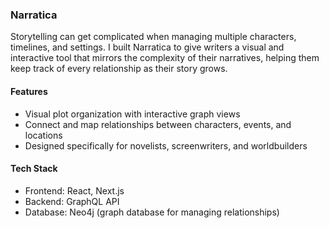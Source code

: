 ### Narratica

Storytelling can get complicated when managing multiple characters, timelines, and settings. I built Narratica to give writers a visual and interactive tool that mirrors the complexity of their narratives, helping them keep track of every relationship as their story grows.

#### Features

* Visual plot organization with interactive graph views
* Connect and map relationships between characters, events, and locations
* Designed specifically for novelists, screenwriters, and worldbuilders

#### Tech Stack

* Frontend: React, Next.js
* Backend: GraphQL API
* Database: Neo4j (graph database for managing relationships)
